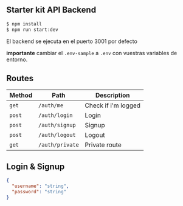 ## Starter kit API Backend

```javascript
$ npm install
$ npm run start:dev
```

El backend se ejecuta en el puerto 3001 por defecto

**importante** cambiar el `.env-sample` a `.env` con vuestras variables de entorno.

## Routes 
| Method | Path | Description |
|--------|------|-------------|
| `get`  | `/auth/me` | Check if i'm logged |
| `post`  | `/auth/login` | Login |
| `post`  | `/auth/signup` | Signup |
| `post`  | `/auth/logout` | Logout |
| `get`  | `/auth/private` | Private route |


## Login & Signup

```json
{
  "username": "string",
  "password": "string"
}
```